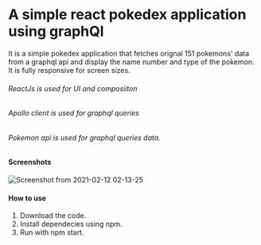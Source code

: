 # A simple react pokedex application using graphQl

It is a simple pokedex application that fetches orignal 151 pokemons' data from a graphql api and display the name number and type of the pokemon. It is fully responsive for screen sizes.

###### ReactJs is used for UI and composiiton
###### Apollo client is used for graphql queries
###### Pokemon api is used for graphql queries data.

#### Screenshots
![Screenshot from 2021-02-12 02-13-25](https://user-images.githubusercontent.com/22026768/107696401-eaeb7500-6cd7-11eb-803e-300741421fde.png)


#### How to use

1. Download the code.
2. Install dependecies using npm.
3. Run with npm start.
